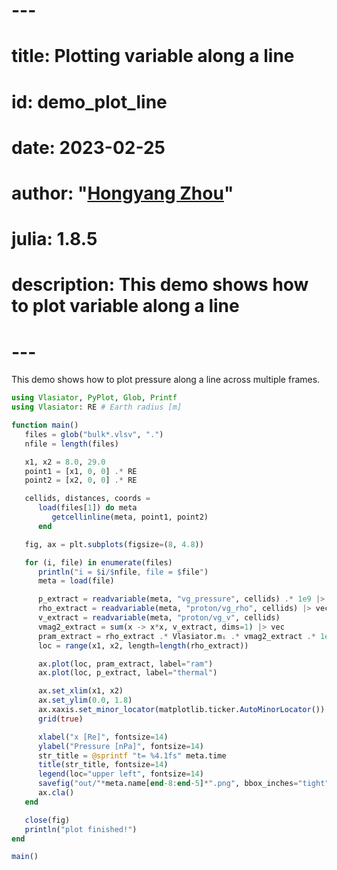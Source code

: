 # ---
# title: Plotting variable along a line
# id: demo_plot_line
# date: 2023-02-25
# author: "[Hongyang Zhou](https://github.com/henry2004y)"
# julia: 1.8.5
# description: This demo shows how to plot variable along a line
# ---

This demo shows how to plot pressure along a line across multiple frames.
```julia
using Vlasiator, PyPlot, Glob, Printf
using Vlasiator: RE # Earth radius [m]

function main()
   files = glob("bulk*.vlsv", ".")
   nfile = length(files)

   x1, x2 = 8.0, 29.0
   point1 = [x1, 0, 0] .* RE
   point2 = [x2, 0, 0] .* RE

   cellids, distances, coords =
      load(files[1]) do meta
         getcellinline(meta, point1, point2)
      end

   fig, ax = plt.subplots(figsize=(8, 4.8))

   for (i, file) in enumerate(files)
      println("i = $i/$nfile, file = $file")
      meta = load(file)

      p_extract = readvariable(meta, "vg_pressure", cellids) .* 1e9 |> vec # [nPa]
      rho_extract = readvariable(meta, "proton/vg_rho", cellids) |> vec
      v_extract = readvariable(meta, "proton/vg_v", cellids)
      vmag2_extract = sum(x -> x*x, v_extract, dims=1) |> vec
      pram_extract = rho_extract .* Vlasiator.mᵢ .* vmag2_extract .* 1e9 # [nPa]
      loc = range(x1, x2, length=length(rho_extract))

      ax.plot(loc, pram_extract, label="ram")
      ax.plot(loc, p_extract, label="thermal")

      ax.set_xlim(x1, x2)
      ax.set_ylim(0.0, 1.8)
      ax.xaxis.set_minor_locator(matplotlib.ticker.AutoMinorLocator())
      grid(true)

      xlabel("x [Re]", fontsize=14)
      ylabel("Pressure [nPa]", fontsize=14)
      str_title = @sprintf "t= %4.1fs" meta.time
      title(str_title, fontsize=14)
      legend(loc="upper left", fontsize=14)
      savefig("out/"*meta.name[end-8:end-5]*".png", bbox_inches="tight")
      ax.cla()
   end

   close(fig)
   println("plot finished!")
end

main()
```